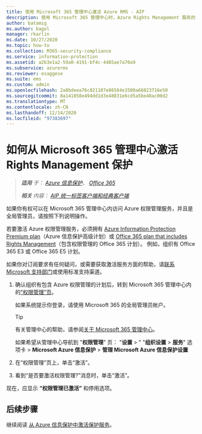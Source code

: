 ```yaml
---
title: 使用 Microsoft 365 管理中心激活 Azure RMS - AIP
description: 使用 Microsoft 365 管理中心时，Azure Rights Management 服务的激活说明。
author: batamig
ms.author: bagol
manager: rkarlin
ms.date: 10/27/2020
ms.topic: how-to
ms.collection: M365-security-compliance
ms.service: information-protection
ms.assetid: a2b3e1a2-59a0-4191-bf4c-4485ae7a70a9
ms.subservice: azurerms
ms.reviewer: esaggese
ms.suite: ems
ms.custom: admin
ms.openlocfilehash: 2a8bdeea76c021107e86584e3508a66823716e50
ms.sourcegitcommit: 8a141858e494dd1d3e48831e6cd5a5be48ac00d2
ms.translationtype: MT
ms.contentlocale: zh-CN
ms.lasthandoff: 12/14/2020
ms.locfileid: "97383697"
---
```

# <a name="how-to-activate-rights-management-protection-from-the-microsoft-365-admin-center"></a>如何从 Microsoft 365 管理中心激活 Rights Management 保护

>***适用** 于： [Azure 信息保护](https://azure.microsoft.com/pricing/details/information-protection)、 [Office 365](https://download.microsoft.com/download/E/C/F/ECF42E71-4EC0-48FF-AA00-577AC14D5B5C/Azure_Information_Protection_licensing_datasheet_EN-US.pdf)*
>
>***相关** 内容： [AIP 统一标签客户端和经典客户端](faqs.md#whats-the-difference-between-the-azure-information-protection-classic-and-unified-labeling-clients)*

如果你有权可以在 Microsoft 365 管理中心内访问 Azure 权限管理服务，并且是全局管理员，请按照下列说明操作。 

若要激活 Azure 权限管理服务，必须拥有 [Azure Information Protection Premium plan](https://www.microsoft.com/cloud-platform/azure-information-protection-pricing)（Azure 信息保护高级计划）或 [Office 365 plan that includes Rights Management](https://download.microsoft.com/download/E/C/F/ECF42E71-4EC0-48FF-AA00-577AC14D5B5C/Azure_Information_Protection_licensing_datasheet_EN-US.pdf)（包含权限管理的 Office 365 计划）。 例如，组织有 Office 365 E3 或 Office 365 E5 计划。 

如果你对订阅要求有任何疑问，或需要获取激活服务方面的帮助，请[联系 Microsoft 支持部门](information-support.md#to-contact-microsoft-support)或使用标准支持渠道。

1. 确认组织有包含 Azure 权限管理的计划后，转到 Microsoft 365 管理中心内的[“权限管理”页](https://account.activedirectory.windowsazure.com/RmsOnline/Manage.aspx)。
    
    如果系统提示你登录，请使用 Microsoft 365 的全局管理员帐户。
    
    > [!TIP]
    > 有关管理中心的帮助，请参阅[关于 Microsoft 365 管理中心](/office365/admin/admin-overview/about-the-admin-center)。
    
    如果希望从管理中心导航到 "**权限管理**" 页： "**设置**  >  " "**组织设置**  >  **服务**" 选项卡 > **Microsoft Azure 信息保护**  >  **管理 Microsoft Azure 信息保护设置**

2. 在“权限管理”页上，单击“激活”。

3. 看到“是否要激活权限管理?”消息时，单击“激活”。

现在，应显示 **“权限管理已激活”** 和停用选项。

## <a name="next-steps"></a>后续步骤
继续阅读 [从 Azure 信息保护中激活保护服务](activate-service.md#configuring-onboarding-controls-for-a-phased-deployment)。

